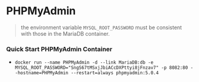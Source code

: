 # PHPMyAdmin
> the environment variable `MYSQL_ROOT_PASSWORD` must be consistent with those in the MariaDB container.

### Quick Start PHPMyAdmin Container
  - `docker run --name PHPMyAdmin -d --link MariaDB:db -e MYSQL_ROOT_PASSWORD="SngS67tMSxjJbiACcDXPttyi8jFnzav7" -p 8082:80 --hostname=PHPMyAdmin --restart=always phpmyadmin:5.0.4`
